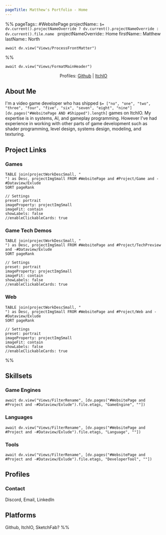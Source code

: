 ```yaml
---
pageTitle: Matthew's Portfolio - Home
---
```

%%
pageTags:: #WebsitePage 
projectName:: `$= dv.current().projectNameOverride ? dv.current().projectNameOverride : dv.current().file.name `
projectNameOverride:: Home
firstName:: Matthew
lastName:: North

```dataviewjs
await dv.view("Views/ProcessFrontMatter")
```
%%
```dataviewjs
await dv.view("Views/FormatMainHeader")
```
<cd><center>Profiles: [Github](https://github.com/northmatt) | [ItchIO](https://northmatt.itch.io)</center></cd>
## About Me
I'm a video game developer who has shipped `$= ["no", "one", "two", "three", "four", "five", "six", "seven", "eight", "nine"][dv.pages("#WebsitePage AND #Shipped").length]` games on ItchIO. My expertise is in systems, AI, and gameplay programming. However I've had experience in working with other parts of game development such as shader programming, level design, systems design, modeling, and texturing. 
## Project Links
### Games
```datacards
TABLE join(projectWorkDescSmall, "
") as Desc, projectImgSmall FROM #WebsitePage and #Project/Game and -#Dataview/Exlude
SORT pageRank

// Settings
preset: portrait
imageProperty: projectImgSmall
imageFit: contain
showLabels: false
//enableClickableCards: true
```
### Game Tech Demos
```datacards
TABLE join(projectWorkDescSmall, "
") as Desc, projectImgSmall FROM #WebsitePage and #Project/TechPreview and -#Dataview/Exlude
SORT pageRank

// Settings
preset: portrait
imageProperty: projectImgSmall
imageFit: contain
showLabels: false
//enableClickableCards: true
```
### Web
```datacards
TABLE join(projectWorkDescSmall, "
") as Desc, projectImgSmall FROM #WebsitePage and #Project/Web and -#Dataview/Exlude
SORT pageRank

// Settings
preset: portrait
imageProperty: projectImgSmall
imageFit: contain
showLabels: false
//enableClickableCards: true
```


%%
## Skillsets
### Game Engines
```dataviewjs
await dv.view("Views/FilterRename", [dv.pages("#WebsitePage and #Project and -#Dataview/Exlude").file.etags, "GameEngine", ""])
```
### Languages
```dataviewjs
await dv.view("Views/FilterRename", [dv.pages("#WebsitePage and #Project and -#Dataview/Exlude").file.etags, "Language", ""])
```
### Tools
```dataviewjs
await dv.view("Views/FilterRename", [dv.pages("#WebsitePage and #Project and -#Dataview/Exlude").file.etags, "DeveloperTool", ""])
```
## Profiles
### Contact
Discord, Email, LinkedIn
## Platforms
Github, ItchIO, SketchFab?
%%